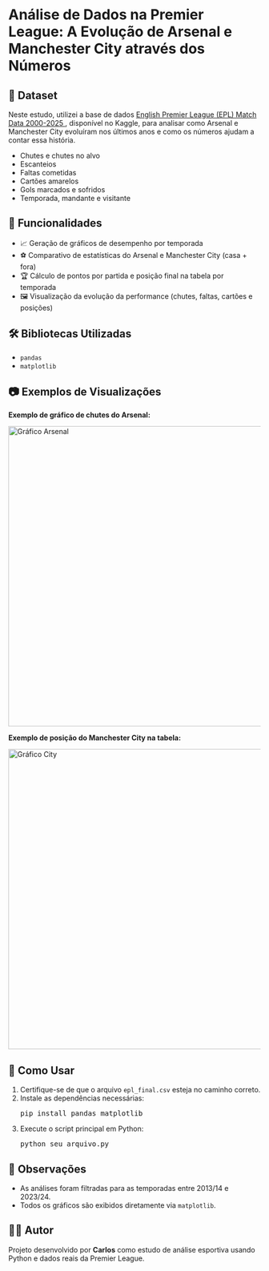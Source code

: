 <!DOCTYPE html>
<html lang="pt-BR">
<head>
  <meta charset="UTF-8">
</head>
<body>

  <h1>Análise de Dados na Premier League: A Evolução de Arsenal e Manchester City através dos Números</h1>

  <h2>📁 Dataset</h2>
  <p>
  Neste estudo, utilizei a base de dados 
  <a href="https://www.kaggle.com/datasets/marcohuiii/english-premier-league-epl-match-data-2000-2025" target="_blank">
    English Premier League (EPL) Match Data 2000-2025
  </a>, disponível no Kaggle, para analisar como Arsenal e Manchester City evoluíram nos últimos anos e como os números ajudam a contar essa história.
</p>
  <ul>
    <li>Chutes e chutes no alvo</li>
    <li>Escanteios</li>
    <li>Faltas cometidas</li>
    <li>Cartões amarelos</li>
    <li>Gols marcados e sofridos</li>
    <li>Temporada, mandante e visitante</li>
  </ul>

  <h2>📌 Funcionalidades</h2>
  <ul>
    <li>📈 Geração de gráficos de desempenho por temporada</li>
    <li>⚽ Comparativo de estatísticas do Arsenal e Manchester City (casa + fora)</li>
    <li>🏆 Cálculo de pontos por partida e posição final na tabela por temporada</li>
    <li>🖼️ Visualização da evolução da performance (chutes, faltas, cartões e posições)</li>
  </ul>

  <h2>🛠️ Bibliotecas Utilizadas</h2>
  <ul>
    <li><code>pandas</code></li>
    <li><code>matplotlib</code></li>
  </ul>

  <h2>📷 Exemplos de Visualizações</h2>
  <div class="imagem">
    <p><strong>Exemplo de gráfico de chutes do Arsenal:</strong></p>
    <img src="exemplo_arsenal.png" alt="Gráfico Arsenal" width="600">
  </div>
  <div class="imagem">
    <p><strong>Exemplo de posição do Manchester City na tabela:</strong></p>
    <img src="exemplo_city.png" alt="Gráfico City" width="600">
  </div>

  <h2>📄 Como Usar</h2>
  <ol>
    <li>Certifique-se de que o arquivo <code>epl_final.csv</code> esteja no caminho correto.</li>
    <li>Instale as dependências necessárias:</li>
    <pre>pip install pandas matplotlib</pre>
    <li>Execute o script principal em Python:</li>
    <pre>python seu_arquivo.py</pre>
  </ol>

  <h2>📌 Observações</h2>
  <ul>
    <li>As análises foram filtradas para as temporadas entre 2013/14 e 2023/24.</li>
    <li>Todos os gráficos são exibidos diretamente via <code>matplotlib</code>.</li>
  </ul>

  <h2>👨‍💻 Autor</h2>
  <p>Projeto desenvolvido por <strong>Carlos</strong> como estudo de análise esportiva usando Python e dados reais da Premier League.</p>

</body>
</html>


